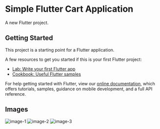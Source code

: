 # Simple Flutter Cart Application

A new Flutter project.

## Getting Started

This project is a starting point for a Flutter application.

A few resources to get you started if this is your first Flutter project:

- [Lab: Write your first Flutter app](https://flutter.dev/docs/get-started/codelab)
- [Cookbook: Useful Flutter samples](https://flutter.dev/docs/cookbook)

For help getting started with Flutter, view our
[online documentation](https://flutter.dev/docs), which offers tutorials,
samples, guidance on mobile development, and a full API reference.

## Images

![image-1](https://user-images.githubusercontent.com/68675674/155886623-2da0fa73-3fd8-42bc-8ead-988780f693b9.png)
![image-2](https://user-images.githubusercontent.com/68675674/155886657-381f03bd-abb5-45c1-8c1c-34d6c180ef9a.png)
![image-3](https://user-images.githubusercontent.com/68675674/155886678-2057734d-2e16-4019-aa64-7def5e5caa6a.png)


